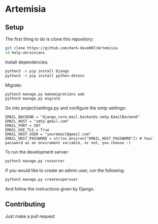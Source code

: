 # Artemisia

## Setup

The first thing to do is clone this repository:

```bash
git clone https://github.com/dark-dave007/Artemisia
cd help-ukrainians
```

Install dependencies:

```bash
python3 -m pip install Django
python3 -m pip install python-dotenv
```

Migrate:

```bash
python3 manage.py makemigrations web
python3 manage.py migrate
```

Go into project/settings.py and configure the smtp settings:
```python3
EMAIL_BACKEND = "django.core.mail.backends.smtp.EmailBackend"
EMAIL_HOST = "smtp.gmail.com"
EMAIL_PORT = 587
EMAIL_USE_TLS = True
EMAIL_HOST_USER = "youremail@gmail.com"
EMAIL_HOST_PASSWORD = str(os.environ["EMAIL_HOST_PASSWORD"]) # Your password as an enviroment variable, or not, you choose :)
```

To run the development server:

```bash
python3 manage.py runserver
```

If you would like to create an admin user, run the following:

```bash
python3 manage.py createsuperuser
```
And follow the instructions given by Django.

## Contributing
Just make a pull request
